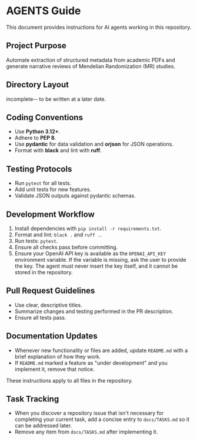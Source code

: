 # AGENTS Guide

This document provides instructions for AI agents working in this repository.

## Project Purpose
Automate extraction of structured metadata from academic PDFs and generate narrative reviews of Mendelian Randomization (MR) studies.

## Directory Layout
incomplete-- to be written at a later date. 

## Coding Conventions
- Use **Python 3.12+**.
- Adhere to **PEP 8**.
- Use **pydantic** for data validation and **orjson** for JSON operations.
- Format with **black** and lint with **ruff**.

## Testing Protocols
- Run `pytest` for all tests.
- Add unit tests for new features.
- Validate JSON outputs against pydantic schemas.

## Development Workflow
1. Install dependencies with `pip install -r requirements.txt`.
2. Format and lint: `black .` and `ruff .`.
3. Run tests: `pytest`.
4. Ensure all checks pass before committing.
5. Ensure your OpenAI API key is available as the `OPENAI_API_KEY` environment
   variable. If the variable is missing, ask the user to provide the key. The
   agent must never insert the key itself, and it cannot be stored in the
   repository.

## Pull Request Guidelines
- Use clear, descriptive titles.
- Summarize changes and testing performed in the PR description.
- Ensure all tests pass.

## Documentation Updates
- Whenever new functionality or files are added, update `README.md` with a brief explanation of how they work.
- If `README.md` marked a feature as "under development" and you implement it, remove that notice.

These instructions apply to all files in the repository.

## Task Tracking
- When you discover a repository issue that isn't necessary for completing your current task, add a concise entry to `docs/TASKS.md` so it can be addressed later.
- Remove any item from `docs/TASKS.md` after implementing it.
